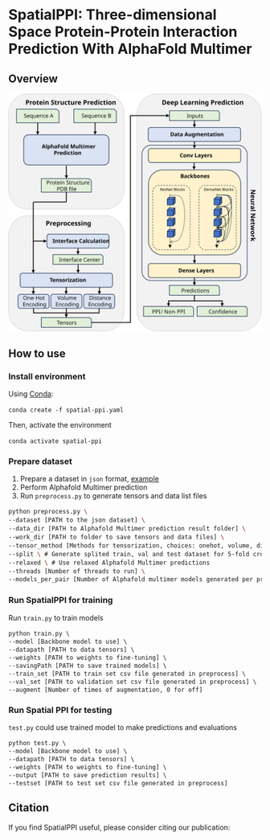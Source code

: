 # SpatialPPI: Three-dimensional Space Protein-Protein Interaction Prediction With AlphaFold Multimer

## Overview

![flowchart-1695271438396-1](assets/flowchart-1695271438396-1.svg)

## How to use

### Install environment

Using [Conda](https://www.anaconda.com/):

`conda create -f spatial-ppi.yaml`

Then, activate the environment

`conda activate spatial-ppi`

### Prepare dataset

1. Prepare a dataset in `json` format, [example](https://github.com/ohuelab/SpatialPPI/blob/main/data/example_dataset.json)
2. Perform Alphafold Multimer prediction
3. Run `preprocess.py` to generate tensors and data list files

```bash
python preprocess.py \
--dataset [PATH to the json dataset] \
--data_dir [PATH to Alphafold Multimer prediction result folder] \
--work_dir [PATH to folder to save tensors and data files] \
--tensor_method [Methods for tensorization, choices: onehot, volume, distance, all] \
--split \ # Generate splited train, val and test dataset for 5-fold cross validation
--relaxed \ # Use relaxed Alphafold Multimer predictions
--threads [Number of threads to run] \
--models_per_pair [Number of Alphafold multimer models generated per protein pair]
```



### Run SpatialPPI for training

Run `train.py` to train models

```shell
python train.py \
--model [Backbone model to use] \
--datapath [PATH to data tensors] \
--weights [PATH to weights to fine-tuning] \
--savingPath [PATH to save trained models] \
--train_set [PATH to train set csv file generated in preprocess] \
--val_set [PATH to validation set csv file generated in preprocess] \
--augment [Number of times of augmentation, 0 for off]
```



### Run Spatial PPI for testing

`test.py` could use trained model to make predictions and evaluations

```shell
python test.py \
--model [Backbone model to use] \
--datapath [PATH to data tensors] \
--weights [PATH to weights to fine-tuning] \
--output [PATH to save prediction results] \
--testset [PATH to test set csv file generated in preprocess]
```





## Citation

If you find SpatialPPI useful, please consider citing our publication:

